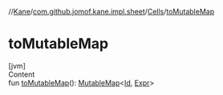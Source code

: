 //[Kane](../../index.md)/[com.github.jomof.kane.impl.sheet](../index.md)/[Cells](index.md)/[toMutableMap](to-mutable-map.md)



# toMutableMap  
[jvm]  
Content  
fun [toMutableMap](to-mutable-map.md)(): [MutableMap](https://kotlinlang.org/api/latest/jvm/stdlib/kotlin.collections/-mutable-map/index.html)<[Id](../../com.github.jomof.kane.impl/index.md#%5Bcom.github.jomof.kane.impl%2FId%2F%2F%2FPointingToDeclaration%2F%5D%2FClasslikes%2F-1088004483), [Expr](../../com.github.jomof.kane/-expr/index.md)>  




